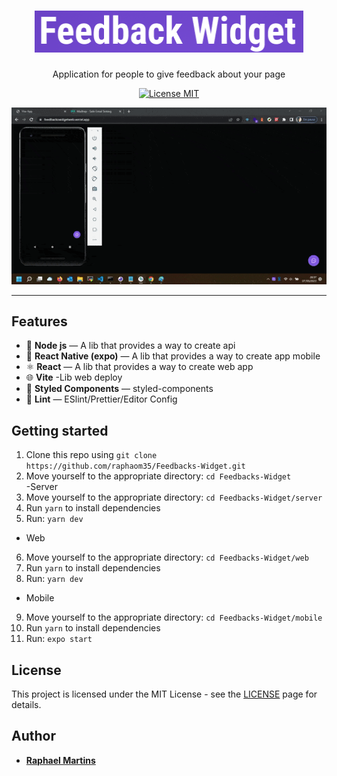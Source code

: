 <h1 align="center">
<img src="https://github.com/raphaom35/Feedbacks-Widget/blob/master/feed.png" width="430" height="67"/> 

<br>
</h1>

<p align="center">
Application for people to give feedback about your page
</p>

<p align="center">
  <a href="https://opensource.org/licenses/MIT">
    <img src="https://img.shields.io/badge/License-MIT-blue.svg" alt="License MIT">
  </a>
</p>

<div align="center">
<img src="./video.gif" width="600" />
</div>

<hr />

## Features

- 💾 **Node js** — A lib that provides a way to create api
- 📱 **React Native (expo)** — A lib that provides a way to create app mobile
- ⚛️ **React** — A lib that provides a way to create web app
- 🌐	**Vite** -Lib web deploy
- 💅 **Styled Components** — styled-components
- 💖 **Lint** — ESlint/Prettier/Editor Config

## Getting started

1. Clone this repo using `git clone https://github.com/raphaom35/Feedbacks-Widget.git`
2. Move yourself to the appropriate directory: `cd Feedbacks-Widget`<br />
-Server
3. Move yourself to the appropriate directory: `cd Feedbacks-Widget/server`<br />
4. Run `yarn` to install dependencies<br />
5. Run: `yarn dev`
- Web
6. Move yourself to the appropriate directory: `cd Feedbacks-Widget/web`<br />
7. Run `yarn` to install dependencies<br />
8. Run: `yarn dev`
- Mobile
9. Move yourself to the appropriate directory: `cd Feedbacks-Widget/mobile`<br />
10. Run `yarn` to install dependencies<br />
11. Run: `expo start`

## License

This project is licensed under the MIT License - see the [LICENSE](https://opensource.org/licenses/MIT) page for details.

## Author

- [**Raphael Martins**](https://www.linkedin.com/in/raphaelmartinsdev)
